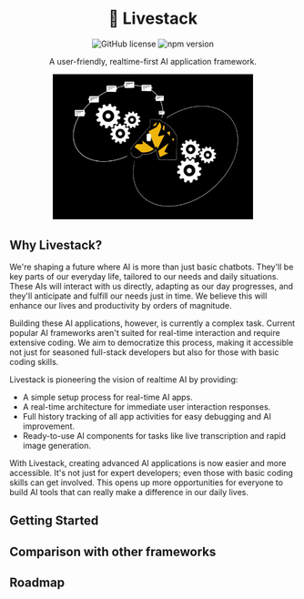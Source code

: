 
<h1 align="center">🦓&nbsp;Livestack
</h1>

<p align="center">
<img src="https://img.shields.io/badge/license-MIT-blue.svg" alt="GitHub license" />
<img src="https://img.shields.io/npm/v/@livestack/core.svg?style=flat" alt="npm version" />
</p>

<p align="center">A user-friendly, realtime-first AI application framework.</p>

<p align="center">
<img src="assets/intro.gif"
     width="70%" height="auto" />
</p>

## Why Livestack?


We're shaping a future where AI is more than just basic chatbots. They'll be key parts of our everyday life, tailored to our needs and daily situations. These AIs will interact with us directly, adapting as our day progresses, and they'll anticipate and fulfill our needs just in time. We believe this will enhance our lives and productivity by orders of magnitude.

Building these AI applications, however, is currently a complex task. Current popular AI frameworks aren't suited for real-time interaction and require extensive coding. We aim to democratize this process, making it accessible not just for seasoned full-stack developers but also for those with basic coding skills.

Livestack is pioneering the vision of realtime AI by providing:

- A simple setup process for real-time AI apps.
- A real-time architecture for immediate user interaction responses.
- Full history tracking of all app activities for easy debugging and AI improvement.
- Ready-to-use AI components for tasks like live transcription and rapid image generation.

With Livestack, creating advanced AI applications is now easier and more accessible. It's not just for expert developers; even those with basic coding skills can get involved. This opens up more opportunities for everyone to build AI tools that can really make a difference in our daily lives.

## Getting Started


## Comparison with other frameworks

## Roadmap


